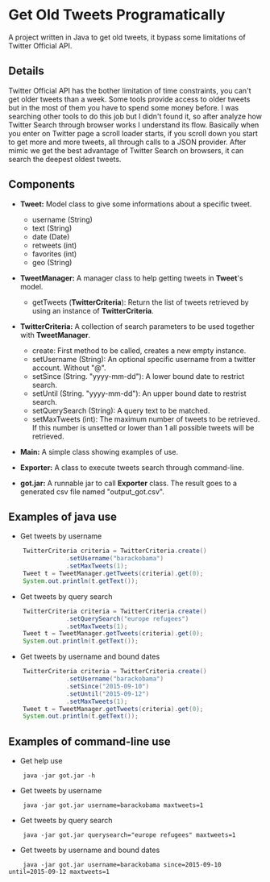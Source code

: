 # Get Old Tweets Programatically
A project written in Java to get old tweets, it bypass some limitations of Twitter Official API.

## Details
Twitter Official API has the bother limitation of time constraints, you can't get older tweets than a week. Some tools provide access to older tweets but in the most of them you have to spend some money before.
I was searching other tools to do this job but I didn't found it, so after analyze how Twitter Search through browser works I understand its flow. Basically when you enter on Twitter page a scroll loader starts, if you scroll down you start to get more and more tweets, all through calls to a JSON provider. After mimic we get the best advantage of Twitter Search on browsers, it can search the deepest oldest tweets.

## Components
- **Tweet:** Model class to give some informations about a specific tweet.
  - username (String)
  - text (String)
  - date (Date)
  - retweets (int)
  - favorites (int)
  - geo (String)

- **TweetManager:** A manager class to help getting tweets in **Tweet**'s model.
  - getTweets (**TwitterCriteria**): Return the list of tweets retrieved by using an instance of **TwitterCriteria**. 

- **TwitterCriteria:** A collection of search parameters to be used together with **TweetManager**.
  - create: First method to be called, creates a new empty instance. 
  - setUsername (String): An optional specific username from a twitter account. Without "@".
  - setSince (String. "yyyy-mm-dd"): A lower bound date to restrict search.
  - setUntil (String. "yyyy-mm-dd"): An upper bound date to restrist search.
  - setQuerySearch (String): A query text to be matched.
  - setMaxTweets (int): The maximum number of tweets to be retrieved. If this number is unsetted or lower than 1 all possible tweets will be retrieved.
  
- **Main:** A simple class showing examples of use.

- **Exporter:** A class to execute tweets search through command-line.

- **got.jar:** A runnable jar to call **Exporter** class. The result goes to a generated csv file named "output_got.csv".

## Examples of java use
- Get tweets by username
``` java
    TwitterCriteria criteria = TwitterCriteria.create()
				.setUsername("barackobama")
				.setMaxTweets(1);
    Tweet t = TweetManager.getTweets(criteria).get(0);
    System.out.println(t.getText());
```    
- Get tweets by query search
``` java
    TwitterCriteria criteria = TwitterCriteria.create()
				.setQuerySearch("europe refugees")
				.setMaxTweets(1);
    Tweet t = TweetManager.getTweets(criteria).get(0);
    System.out.println(t.getText());
```    
- Get tweets by username and bound dates
``` java
    TwitterCriteria criteria = TwitterCriteria.create()
				.setUsername("barackobama")
				.setSince("2015-09-10")
				.setUntil("2015-09-12")
				.setMaxTweets(1);
    Tweet t = TweetManager.getTweets(criteria).get(0);
    System.out.println(t.getText());
```    

## Examples of command-line use
- Get help use
```
    java -jar got.jar -h
``` 
- Get tweets by username
```
    java -jar got.jar username=barackobama maxtweets=1
```    
- Get tweets by query search
```
    java -jar got.jar querysearch="europe refugees" maxtweets=1
```    
- Get tweets by username and bound dates
```
    java -jar got.jar username=barackobama since=2015-09-10 until=2015-09-12 maxtweets=1
```    
